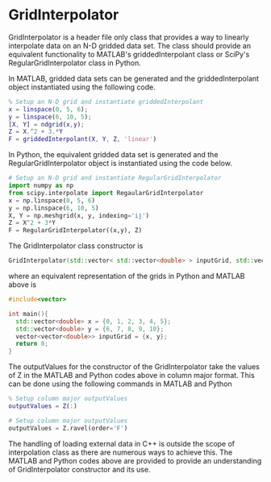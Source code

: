 # GridInterpolator
GridInterpolator is a header file only class that provides a way to linearly interpolate data on an N-D gridded data set. The class should provide an equivalent functionality to MATLAB's griddedInterpolant class or SciPy's RegularGridInterpolator class in Python. 

In MATLAB, gridded data sets can be generated and the griddedInterpolant object instantiated using the following code.
```MATLAB
% Setup an N-D grid and instantiate griddedInterpolant
x = linspace(0, 5, 6);
y = linspace(6, 10, 5);
[X, Y] = ndgrid(x,y);
Z = X.^2 + 3.*Y
F = griddedInterpolant(X, Y, Z, 'linear')
```

In Python, the equivalent gridded data set is generated and the RegularGridInterpolator object is instantiated using the code below.
```Python
# Setup an N-D grid and instantiate RegularGridInterpolator
import numpy as np
from scipy.interpolate import RegaularGridInterpolator
x = np.linspace(0, 5, 6)
y = np.linspace(6, 10, 5)
X, Y = np.meshgrid(x, y, indexing='ij')
Z = X^2 + 3*Y
F = RegularGridInterpolator((x,y), Z)
```

The GridInterpolator class constructor is 
```c++
GridInterpolator(std::vector< std::vector<double> > inputGrid, std::vector<double> outputValues);
```
where an equivalent representation of the grids in Python and MATLAB above is 
```c++
#include<vector>

int main(){
  std::vector<double> x = {0, 1, 2, 3, 4, 5};
  std::vector<double> y = {6, 7, 8, 9, 10};
  vector<vector<double>> inputGrid = {x, y};
  return 0;
}
```

The outputValues for the constructor of the GridInterpolator take the values of Z in the MATLAB and Python codes above in column major format. This can be done using the following commands in MATLAB and Python
```MATLAB
% Setup column major outputValues
outputValues = Z(:)
```

```Python
# Setup column major outputValues
outputValues = Z.ravel(order='F')
```

The handling of loading external data in C++ is outside the scope of interpolation class as there are numerous ways to achieve this. The MATLAB and Python codes above are provided to provide an understanding of GridInterpolator constructor and its use.
